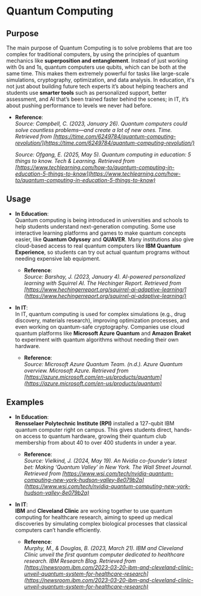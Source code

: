# Quantum Computing

## Purpose
The main purpose of Quantum Computing is to solve problems that are too complex for traditional computers, by using the principles of quantum mechanics like **superposition and entanglement**. Instead of just working with 0s and 1s, quantum computers use qubits, which can be both at the same time. This makes them extremely powerful for tasks like large-scale simulations, cryptography, optimization, and data analysis. In education, it's not just about building future tech experts it’s about helping teachers and students use **smarter tools** such as personalized support, better assessment, and AI that’s been trained faster behind the scenes; in IT, it’s about pushing performance to levels we never had before.

- **Reference**:  
  _Source: Campbell, C. (2023, January 26). Quantum computers could solve countless problems—and create a lot of new ones. Time. Retrieved from [https://time.com/6249784/quantum-computing-revolution/](https://time.com/6249784/quantum-computing-revolution/)_

  _Source: Ofgang, E. (2025, May 5). Quantum computing in education: 5 things to know. Tech & Learning. Retrieved from [https://www.techlearning.com/how-to/quantum-computing-in-education-5-things-to-know](https://www.techlearning.com/how-to/quantum-computing-in-education-5-things-to-know)_

## Usage
- **In Education**:  
  Quantum computing is being introduced in universities and schools to help students understand next-generation computing. Some use interactive learning platforms and games to make quantum concepts easier, like **Quantum Odyssey** and **QUAVER**. Many institutions also give cloud-based access to real quantum computers like **IBM Quantum Experience**, so students can try out actual quantum programs without needing expensive lab equipment.

  - **Reference**:  
    _Source: Barshay, J. (2023, January 4). AI-powered personalized learning with Squirrel AI. The Hechinger Report. Retrieved from [https://www.hechingerreport.org/squirrel-ai-adaptive-learning/](https://www.hechingerreport.org/squirrel-ai-adaptive-learning/)_

- **In IT**:  
  In IT, quantum computing is used for complex simulations (e.g., drug discovery, materials research), improving optimization processes, and even working on quantum-safe cryptography. Companies use cloud quantum platforms like **Microsoft Azure Quantum** and **Amazon Braket** to experiment with quantum algorithms without needing their own hardware.

  - **Reference**:  
    _Source: Microsoft Azure Quantum Team. (n.d.). Azure Quantum overview. Microsoft Azure. Retrieved from [https://azure.microsoft.com/en-us/products/quantum](https://azure.microsoft.com/en-us/products/quantum)_

## Examples

- **In Education**:  
  **Rensselaer Polytechnic Institute (RPI)** installed a 127-qubit IBM quantum computer right on campus. This gives students direct, hands-on access to quantum hardware, growing their quantum club membership from about 40 to over 400 students in under a year.

  - **Reference**:  
    _Source: Vielkind, J. (2024, May 19). An Nvidia co-founder’s latest bet: Making ‘Quantum Valley’ in New York. The Wall Street Journal. Retrieved from [https://www.wsj.com/tech/nvidia-quantum-computing-new-york-hudson-valley-8e079b2a](https://www.wsj.com/tech/nvidia-quantum-computing-new-york-hudson-valley-8e079b2a)_

- **In IT**:  
  **IBM** and **Cleveland Clinic** are working together to use quantum computing for healthcare research, aiming to speed up medical discoveries by simulating complex biological processes that classical computers can’t handle efficiently.

  - **Reference**:  
    _Murphy, M., & Douglas, B. (2023, March 21). IBM and Cleveland Clinic unveil the first quantum computer dedicated to healthcare research. IBM Research Blog. Retrieved from [https://newsroom.ibm.com/2023-03-20-ibm-and-cleveland-clinic-unveil-quantum-system-for-healthcare-research](https://newsroom.ibm.com/2023-03-20-ibm-and-cleveland-clinic-unveil-quantum-system-for-healthcare-research)_
